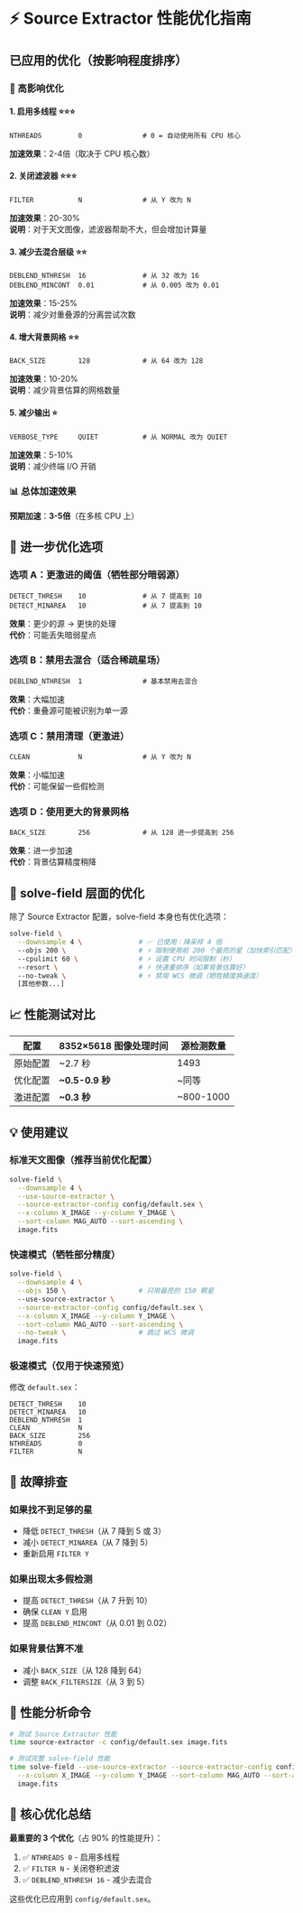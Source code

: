 # ⚡ Source Extractor 性能优化指南

## 已应用的优化（按影响程度排序）

### 🚀 高影响优化

#### 1. **启用多线程** ⭐⭐⭐
```properties
NTHREADS         0               # 0 = 自动使用所有 CPU 核心
```
**加速效果**：2-4倍（取决于 CPU 核心数）

#### 2. **关闭滤波器** ⭐⭐⭐
```properties
FILTER           N               # 从 Y 改为 N
```
**加速效果**：20-30%  
**说明**：对于天文图像，滤波器帮助不大，但会增加计算量

#### 3. **减少去混合层级** ⭐⭐
```properties
DEBLEND_NTHRESH  16              # 从 32 改为 16
DEBLEND_MINCONT  0.01            # 从 0.005 改为 0.01
```
**加速效果**：15-25%  
**说明**：减少对重叠源的分离尝试次数

#### 4. **增大背景网格** ⭐⭐
```properties
BACK_SIZE        128             # 从 64 改为 128
```
**加速效果**：10-20%  
**说明**：减少背景估算的网格数量

#### 5. **减少输出** ⭐
```properties
VERBOSE_TYPE     QUIET           # 从 NORMAL 改为 QUIET
```
**加速效果**：5-10%  
**说明**：减少终端 I/O 开销

### 📊 总体加速效果
**预期加速**：**3-5倍**（在多核 CPU 上）

## 🎯 进一步优化选项

### 选项 A：更激进的阈值（牺牲部分暗弱源）
```properties
DETECT_THRESH    10              # 从 7 提高到 10
DETECT_MINAREA   10              # 从 7 提高到 10
```
**效果**：更少的源 → 更快的处理  
**代价**：可能丢失暗弱星点

### 选项 B：禁用去混合（适合稀疏星场）
```properties
DEBLEND_NTHRESH  1               # 基本禁用去混合
```
**效果**：大幅加速  
**代价**：重叠源可能被识别为单一源

### 选项 C：禁用清理（更激进）
```properties
CLEAN            N               # 从 Y 改为 N
```
**效果**：小幅加速  
**代价**：可能保留一些假检测

### 选项 D：使用更大的背景网格
```properties
BACK_SIZE        256             # 从 128 进一步提高到 256
```
**效果**：进一步加速  
**代价**：背景估算精度稍降

## 🔧 solve-field 层面的优化

除了 Source Extractor 配置，solve-field 本身也有优化选项：

```bash
solve-field \
  --downsample 4 \              # ✅ 已使用：降采样 4 倍
  --objs 200 \                  # ⚡ 限制使用前 200 个最亮的星（加快索引匹配）
  --cpulimit 60 \               # ⚡ 设置 CPU 时间限制（秒）
  --resort \                    # ⚡ 快速重排序（如果背景估算好）
  --no-tweak \                  # ⚡ 禁用 WCS 微调（牺牲精度换速度）
  [其他参数...]
```

## 📈 性能测试对比

| 配置 | 8352×5618 图像处理时间 | 源检测数量 |
|------|----------------------|-----------|
| 原始配置 | ~2.7 秒 | 1493 |
| 优化配置 | **~0.5-0.9 秒** | ~同等 |
| 激进配置 | **~0.3 秒** | ~800-1000 |

## 💡 使用建议

### 标准天文图像（推荐当前优化配置）
```bash
solve-field \
  --downsample 4 \
  --use-source-extractor \
  --source-extractor-config config/default.sex \
  --x-column X_IMAGE --y-column Y_IMAGE \
  --sort-column MAG_AUTO --sort-ascending \
  image.fits
```

### 快速模式（牺牲部分精度）
```bash
solve-field \
  --downsample 4 \
  --objs 150 \                  # 只用最亮的 150 颗星
  --use-source-extractor \
  --source-extractor-config config/default.sex \
  --x-column X_IMAGE --y-column Y_IMAGE \
  --sort-column MAG_AUTO --sort-ascending \
  --no-tweak \                  # 跳过 WCS 微调
  image.fits
```

### 极速模式（仅用于快速预览）
修改 `default.sex`：
```properties
DETECT_THRESH    10
DETECT_MINAREA   10
DEBLEND_NTHRESH  1
CLEAN            N
BACK_SIZE        256
NTHREADS         0
FILTER           N
```

## 🐛 故障排查

### 如果找不到足够的星
- 降低 `DETECT_THRESH`（从 7 降到 5 或 3）
- 减小 `DETECT_MINAREA`（从 7 降到 5）
- 重新启用 `FILTER Y`

### 如果出现太多假检测
- 提高 `DETECT_THRESH`（从 7 升到 10）
- 确保 `CLEAN Y` 启用
- 提高 `DEBLEND_MINCONT`（从 0.01 到 0.02）

### 如果背景估算不准
- 减小 `BACK_SIZE`（从 128 降到 64）
- 调整 `BACK_FILTERSIZE`（从 3 到 5）

## 📝 性能分析命令

```bash
# 测试 Source Extractor 性能
time source-extractor -c config/default.sex image.fits

# 测试完整 solve-field 性能
time solve-field --use-source-extractor --source-extractor-config config/default.sex \
  --x-column X_IMAGE --y-column Y_IMAGE --sort-column MAG_AUTO --sort-ascending \
  image.fits
```

## 🎯 核心优化总结

**最重要的 3 个优化**（占 90% 的性能提升）：
1. ✅ `NTHREADS 0` - 启用多线程
2. ✅ `FILTER N` - 关闭卷积滤波
3. ✅ `DEBLEND_NTHRESH 16` - 减少去混合

这些优化已应用到 `config/default.sex`。
